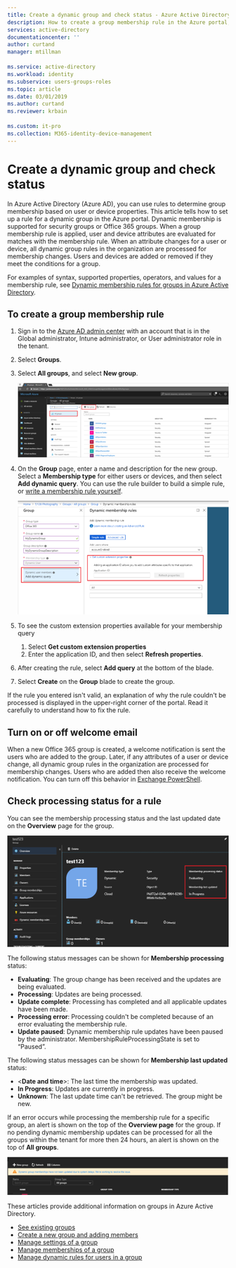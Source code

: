 ```yaml
---
title: Create a dynamic group and check status - Azure Active Directory | Microsoft Docs
description: How to create a group membership rule in the Azure portal, check status.
services: active-directory
documentationcenter: ''
author: curtand
manager: mtillman

ms.service: active-directory
ms.workload: identity
ms.subservice: users-groups-roles
ms.topic: article
ms.date: 03/01/2019
ms.author: curtand
ms.reviewer: krbain

ms.custom: it-pro
ms.collection: M365-identity-device-management
---
```


# Create a dynamic group and check status

In Azure Active Directory (Azure AD), you can use rules to determine group membership based on user or device properties. This article tells how to set up a rule for a dynamic group in the Azure portal.
Dynamic membership is supported for security groups or Office 365 groups. When a group membership rule is applied, user and device attributes are evaluated for matches with the membership rule. When an attribute changes for a user or device, all dynamic group rules in the organization are processed for membership changes. Users and devices are added or removed if they meet the conditions for a group.

For examples of syntax, supported properties, operators, and values for a membership rule, see [Dynamic membership rules for groups in Azure Active Directory](groups-dynamic-membership.md).

## To create a group membership rule

1. Sign in to the [Azure AD admin center](https://aad.portal.azure.com) with an account that is in the Global administrator, Intune administrator, or User administrator role in the tenant.
2. Select **Groups**.
3. Select **All groups**, and select **New group**.

   ![Add new group](./media/groups-create-rule/new-group-creation.png)

4. On the **Group** page, enter a name and description for the new group. Select a **Membership type** for either users or devices, and then select **Add dynamic query**. You can use the rule builder to build a simple rule, or [write a membership rule yourself](groups-dynamic-membership.md).

   ![Add dynamic membership rule](./media/groups-create-rule/add-dynamic-group-rule.png)

5. To see the custom extension properties available for your membership query
   1. Select **Get custom extension properties**
   2. Enter the application ID, and then select **Refresh properties**. 
6. After creating the rule, select **Add query** at the bottom of the blade.
7. Select **Create** on the **Group** blade to create the group.

If the rule you entered isn't valid, an explanation of why the rule couldn't be processed is displayed in the upper-right corner of the portal. Read it carefully to understand how to fix the rule.

## Turn on or off welcome email

When a new Office 365 group is created, a welcome notification is sent the users who are added to the group. Later, if any attributes of a user or device change, all dynamic group rules in the organization are processed for membership changes. Users who are added then also receive the welcome notification. You can turn off this behavior in [Exchange PowerShell](https://docs.microsoft.com/powershell/module/exchange/users-and-groups/Set-UnifiedGroup?view=exchange-ps). 

## Check processing status for a rule

You can see the membership processing status and the last updated date on the **Overview** page for the group.
  
  ![dynamic group status display](./media/groups-create-rule/group-status.png)

The following status messages can be shown for **Membership processing** status:

* **Evaluating**:  The group change has been received and the updates are being evaluated.
* **Processing**: Updates are being processed.
* **Update complete**: Processing has completed and all applicable updates have been made.
* **Processing error**:  Processing couldn't be completed because of an error evaluating the membership rule.
* **Update paused**: Dynamic membership rule updates have been paused by the administrator. MembershipRuleProcessingState is set to “Paused”.

The following status messages can be shown for **Membership last updated** status:

* &lt;**Date and time**&gt;: The last time the membership was updated.
* **In Progress**: Updates are currently in progress.
* **Unknown**: The last update time can't be retrieved. The group might be new.

If an error occurs while processing the membership rule for a specific group, an alert is shown on the top of the **Overview page** for the group. If no pending dynamic membership updates can be processed for all the groups within the tenant for more then 24 hours, an alert is shown on the top of **All groups**.

![processing error message](./media/groups-create-rule/processing-error.png)

These articles provide additional information on groups in Azure Active Directory.

* [See existing groups](../fundamentals/active-directory-groups-view-azure-portal.md)
* [Create a new group and adding members](../fundamentals/active-directory-groups-create-azure-portal.md)
* [Manage settings of a group](../fundamentals/active-directory-groups-settings-azure-portal.md)
* [Manage memberships of a group](../fundamentals/active-directory-groups-membership-azure-portal.md)
* [Manage dynamic rules for users in a group](groups-dynamic-membership.md)
